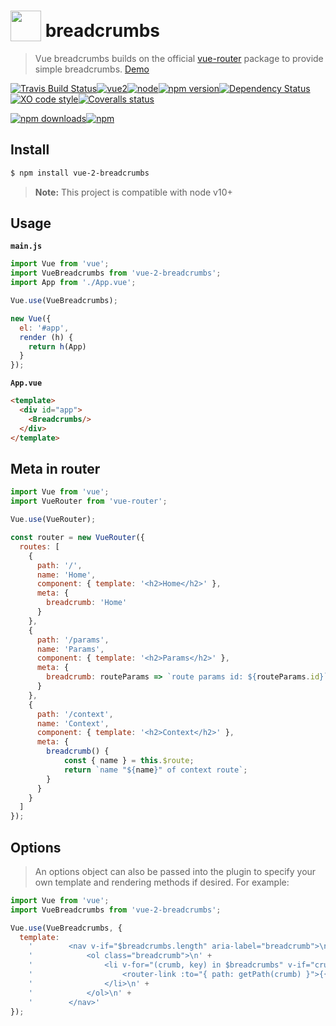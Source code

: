 # <a href="https://vuejs.org" target="_blank"><img valign="text-bottom" height="49" src="https://vuejs.org/images/logo.png"></a> breadcrumbs 
> Vue breadcrumbs builds on the official [vue-router](https://github.com/vuejs/vue-router) package to provide simple breadcrumbs. [Demo](https://scrum.github.io/vue-2-breadcrumbs/)

[![Travis Build Status](https://img.shields.io/travis/Scrum/vue-2-breadcrumbs/master.svg?style=flat-square&label=unix)](https://travis-ci.org/Scrum/vue-2-breadcrumbs)[![vue2](https://img.shields.io/badge/vue-2.x-brightgreen.svg?style=flat-square)](https://vuejs.org/)[![node](https://img.shields.io/node/v/post-sequence.svg?style=flat-square)]()[![npm version](https://img.shields.io/npm/v/vue-2-breadcrumbs.svg?style=flat-square)](https://www.npmjs.com/package/vue-2-breadcrumbs)[![Dependency Status](https://david-dm.org/scrum/vue-2-breadcrumbs.svg?style=flat-square)](https://david-dm.org/scrum/vue-2-breadcrumbs)[![XO code style](https://img.shields.io/badge/code_style-XO-5ed9c7.svg?style=flat-square)](https://github.com/sindresorhus/xo)[![Coveralls status](https://img.shields.io/coveralls/Scrum/vue-2-breadcrumbs.svg?style=flat-square)](https://coveralls.io/r/Scrum/vue-2-breadcrumbs)

[![npm downloads](https://img.shields.io/npm/dm/vue-2-breadcrumbs.svg?style=flat-square)](https://www.npmjs.com/package/vue-2-breadcrumbs)[![npm](https://img.shields.io/npm/dt/vue-2-breadcrumbs.svg?style=flat-square)](https://www.npmjs.com/package/vue-2-breadcrumbs)

## Install

```bash
$ npm install vue-2-breadcrumbs
```

> **Note:** This project is compatible with node v10+


## Usage

**`main.js`**
```js
import Vue from 'vue';
import VueBreadcrumbs from 'vue-2-breadcrumbs';
import App from './App.vue';

Vue.use(VueBreadcrumbs);

new Vue({
  el: '#app',
  render (h) {
    return h(App)
  }
});
```
**`App.vue`**
```html
<template>
  <div id="app">
    <Breadcrumbs/>
  </div>
</template>
```

## Meta in router
```js
import Vue from 'vue';
import VueRouter from 'vue-router';

Vue.use(VueRouter);

const router = new VueRouter({
  routes: [
    {
      path: '/',
      name: 'Home',
      component: { template: '<h2>Home</h2>' },
      meta: {
        breadcrumb: 'Home'
      }
    },
    {
      path: '/params',
      name: 'Params',
      component: { template: '<h2>Params</h2>' },
      meta: {
        breadcrumb: routeParams => `route params id: ${routeParams.id}`
      }
    },
    {
      path: '/context',
      name: 'Context',
      component: { template: '<h2>Context</h2>' },
      meta: {
        breadcrumb() {
            const { name } = this.$route;
            return `name "${name}" of context route`;
        }
      }
    }
  ]
});
```
## Options
> An options object can also be passed into the plugin to specify your own template and rendering methods if desired. For example:

```js
import Vue from 'vue';
import VueBreadcrumbs from 'vue-2-breadcrumbs';

Vue.use(VueBreadcrumbs, {
  template:
    '        <nav v-if="$breadcrumbs.length" aria-label="breadcrumb">\n' +
    '            <ol class="breadcrumb">\n' +
    '                <li v-for="(crumb, key) in $breadcrumbs" v-if="crumb.meta.breadcrumb" :key="key" class="breadcrumb-item active" aria-current="page">\n' +
    '                    <router-link :to="{ path: getPath(crumb) }">{{ getBreadcrumb(crumb.meta.breadcrumb) }}</router-link>' +
    '                </li>\n' +
    '            </ol>\n' +
    '        </nav>'
});
```

